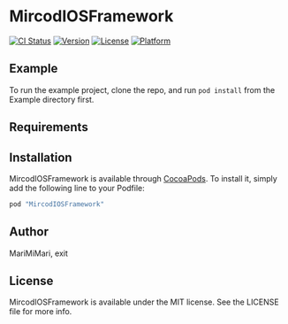 # MircodIOSFramework

[![CI Status](http://img.shields.io/travis/MariMiMari/MircodIOSFramework.svg?style=flat)](https://travis-ci.org/MariMiMari/MircodIOSFramework)
[![Version](https://img.shields.io/cocoapods/v/MircodIOSFramework.svg?style=flat)](http://cocoapods.org/pods/MircodIOSFramework)
[![License](https://img.shields.io/cocoapods/l/MircodIOSFramework.svg?style=flat)](http://cocoapods.org/pods/MircodIOSFramework)
[![Platform](https://img.shields.io/cocoapods/p/MircodIOSFramework.svg?style=flat)](http://cocoapods.org/pods/MircodIOSFramework)

## Example

To run the example project, clone the repo, and run `pod install` from the Example directory first.

## Requirements

## Installation

MircodIOSFramework is available through [CocoaPods](http://cocoapods.org). To install
it, simply add the following line to your Podfile:

```ruby
pod "MircodIOSFramework"
```

## Author

MariMiMari, exit

## License

MircodIOSFramework is available under the MIT license. See the LICENSE file for more info.

